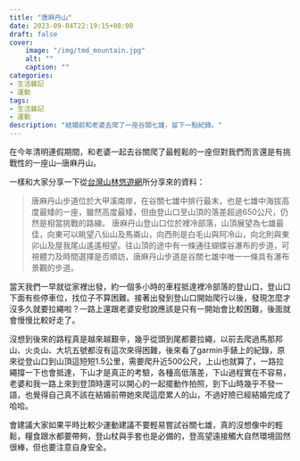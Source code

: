 ```yaml
---
title: "唐麻丹山"
date: 2023-09-04T22:19:15+08:00
draft: false
cover:
    image: "/img/tmd_mountain.jpg"
    alt: ""
    caption: ""
categories: 
- 生活雜記
- 運動
tags: 
- 生活雜記
- 運動
description: "結婚前和老婆去爬了一座谷關七雄，留下一點紀錄。"
---
```


在今年清明連假期間，和老婆一起去谷關爬了最輕鬆的一座但對我們而言還是有挑戰性的一座山─唐麻丹山。

一樣和大家分享一下從[台灣山林悠遊網](https://recreation.forest.gov.tw/Trail/RT?tr_id=054)所分享來的資料：
> 唐麻丹山步道位於大甲溪南岸，在谷關七雄中排行最末，也是七雄中海拔高度最矮的一座，雖然高度最矮，但由登山口至山頂的落差超過650公尺，仍然是相當挑戰的路線。 唐麻丹山登山口位於裡冷部落，山頂展望為七雄最佳，向東可以眺望八仙山及馬崙山，向西則是白毛山與阿冷山，向北則與東卯山及屋我尾山遙遙相望。往山頂的途中有一條通往蝴蝶谷瀑布的步道，可視體力及時間選擇是否順訪，唐麻丹山步道是谷關七雄中唯一一條具有瀑布景觀的步道。

當天我們一早就從家裡出發，約一個多小時的車程抵達裡冷部落的登山口，登山口下面有些停車位，找位子不算困難。接著出發到登山口開始爬行以後，發現怎麼才沒多久就要拉繩啦？一路上還跟老婆安慰說應該是只有一開始會比較困難，後面就會慢慢比較好走了。

沒想到後來的路程真是越來越艱辛，幾乎從頭到尾都要拉繩，以前去爬過馬那邦山、火炎山、大坑五號都沒有這次來得困難，後來看了garmin手錶上的紀錄，原來從登山口到山頂這短短1.5公里，需要爬升近500公尺，上山也就算了，一路拉繩撐一下也會抵達，下山才是真正的考驗，各種高低落差，下山過程實在不容易，老婆和我一路上來到登頂時還可以開心的一起擺動作拍照，到下山時幾乎不發一語，也覺得自己真不該在結婚前帶她來爬這麼累人的山，不過好險已經結婚完成了哈哈。

會建議大家如果平時比較少運動建議不要輕易嘗試谷關七雄，真的沒想像中的輕鬆，糧食跟水都要帶夠，登山杖與手套也是必備的，登高望遠接觸大自然環境固然很棒，但也要注意自身安全。

